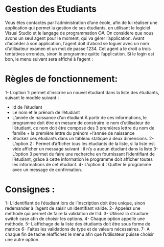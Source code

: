 # Gestion des Etudiants
Vous êtes contactés par l’administration d’une école, afin de lui réaliser une application qui permet la gestion de ses étudiants, en utilisant le logiciel Visual Studio et le langage de programmation C#.
On considère que nous avons un seul agent pour le moment, qui va gérer l’application.
Avant d’accéder à son application, l’agent doit d’abord se loguer avec un nom d’utilisateur examen et un mot de passe 1234.
Cet agent a le droit a trois tentatives erronées, sinon le programme quitte l’application.
Si le login est bon, le menu suivant sera affiché à l’agent :
 
# Règles de fonctionnement:
1-	L’option 1: permet d’inscrire un nouvel étudiant dans la liste des étudiants, suivant le modèle suivant :
-	Id de l’étudiant 
-	Le nom et le prénom de l’étudiant
-	L’année de naissance d’un étudiant
À partir de ces informations, le programme doit être en mesure de construire
le nom d’utilisateur de l’étudiant, ce nom doit être composé des 3 premières lettre du nom de famille + la première lettre du prénom +l’année de naissance
-	Stockez ces étudiants dans un tableau statique à deux dimensions.
2-	L’option 2 : Permet d’afficher tous les étudiants de la liste, si la liste est vide afficher un message suivant : il n’y a aucun étudiant dans la liste
3-	L’option 3 permet de faire une recherche en fournissant l’identifiant de l’étudiant, grâce à cette information le programme doit afficher toutes les informations de cet étudiant.
4-	L’option 4 : Quitter le programme avec un message de confirmation.
 	
# Consignes :
1-	L’identifiant de l’étudiant lors de l’inscription doit être unique, sinon redemander à l’agent de saisir un identifiant valide.
2-	Appelez une méthode qui permet de faire la validation de l’id.
3-	Utilisez la structure switch case afin de choisir les options.
4-	Chaque option appelle une méthode.
5-	L’affichage de la liste des étudiants doit être sous forme de matrice
6-	Faites les validations de type et de valeurs nécessaires.
7-	A chaque fin de tache réaffichez le menu afin que l’utilisateur puisse choisir une autre option.
